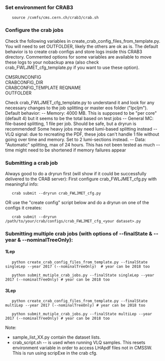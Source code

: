 ### Set environment for CRAB3

       source /cvmfs/cms.cern.ch/crab3/crab.sh

### Configure the crab jobs

Check the following variables in create_crab_config_files_from_template.py. You will need to set OUTFOLDER, likely the others are ok as is.
The default behavior is to create crab configs and store logs inside this CRAB3 directory. Commented options for some variables are available to move these logs to your nobackup area (also check crab_FWLJMET_cfg_template.py if you want to use these option). 

CMSRUNCONFIG        
CRABCONFIG_DIR      
CRABCONFIG_TEMPLATE 
REQNAME             
OUTFOLDER           

Check crab_FWLJMET_cfg_template.py to understand it and look for any necessary changes to the job splitting or master eos folder ("lpcljm").
Default behavior:
  -- Memory: 4000 MB. This is supposed to be "per core" (default 4) but it seems to be the total based on test jobs
  -- General MC: file-based splitting, 1 file per job. Should be safe, but a dryrun is recommended! Some heavy jobs may need lumi-based splitting instead
  -- VLQ signal: due to recreating the PDF, these jobs can't handle 1 file without going over time and memory. Set to 2 lumi-sections instead. 
  -- Data: "Automatic" splitting, max of 24 hours. This has not been tested as much -- time might need to be shortened if memory failures appear

### Submitting a crab job

Always good to do a dryrun first (will show if it could be successfully delivered to the CRAB server):
First configure crab_FWLJMET_cfg.py with meaningful info: 

       crab submit --dryrun crab_FWLJMET_cfg.py

OR use the "create config" script below and do a dryrun on one of the configs it creates:

       crab submit --dryrun /path/to/your/crab/configs/crab_FWLJMET_cfg_<your dataset>.py


### Submitting multiple crab jobs (with options of --finalState & --year & --nominalTreeOnly): 

#### 1Lep

       python create_crab_config_files_from_template.py --finalState singleLep --year 2017 (--nominalTreeOnly)  # year can be 2018 too

       python submit_mutiple_crab_jobs.py --finalState singleLep --year 2017 (--nominalTreeOnly) # year can be 2018 too

#### 3Lep

       python create_crab_config_files_from_template.py --finalState multiLep --year 2017 (--nominalTreeOnly) # year can be 2018 too

       python submit_mutiple_crab_jobs.py --finalState multiLep --year 2017 (--nominalTreeOnly) # year can be 2018 too


Note:
 * sample_list_XX.py contain the dataset lists.
 * crab_script.sh -- is used when running VLQ samples. This resets environment variable in order to access LHApdf files not in CMSSW. This is run using scripExe in the crab cfg.
